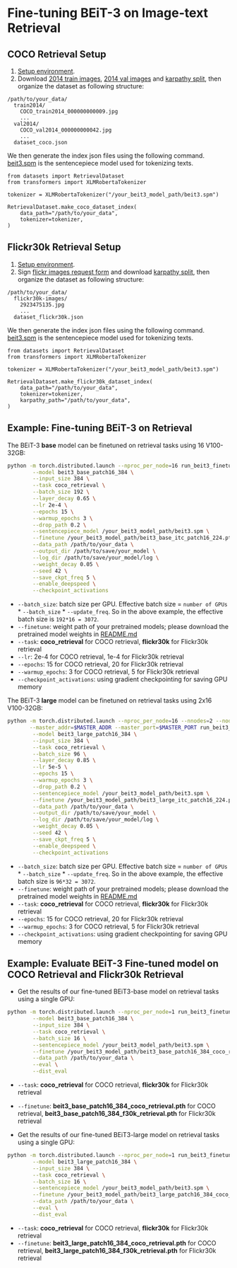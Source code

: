 # Fine-tuning BEiT-3 on Image-text Retrieval

## COCO Retrieval Setup

1. [Setup environment](../README.md#setup).
2. Download [2014 train images](http://images.cocodataset.org/zips/train2014.zip), [2014 val images](http://images.cocodataset.org/zips/val2014.zip) and [karpathy split](https://cs.stanford.edu/people/karpathy/deepimagesent/caption_datasets.zip), then organize the dataset as following structure:

```
/path/to/your_data/
  train2014/            
    COCO_train2014_000000000009.jpg                
    ...
  val2014/              
    COCO_val2014_000000000042.jpg
    ...       
  dataset_coco.json
```

We then generate the index json files using the following command. [beit3.spm](https://conversationhub.blob.core.windows.net/beit-share-public/beit3/sentencepiece/beit3.spm) is the sentencepiece model used for tokenizing texts.
```
from datasets import RetrievalDataset
from transformers import XLMRobertaTokenizer

tokenizer = XLMRobertaTokenizer("/your_beit3_model_path/beit3.spm")

RetrievalDataset.make_coco_dataset_index(
    data_path="/path/to/your_data",
    tokenizer=tokenizer,
)
```


## Flickr30k Retrieval Setup

1. [Setup environment](README.md#setup).
2. Sign [flickr images request form](https://forms.illinois.edu/sec/229675) and download [karpathy split](https://cs.stanford.edu/people/karpathy/deepimagesent/caption_datasets.zip), then organize the dataset as following structure:

```
/path/to/your_data/
  flickr30k-images/            
    2923475135.jpg                
    ...      
  dataset_flickr30k.json
```

We then generate the index json files using the following command. [beit3.spm](https://conversationhub.blob.core.windows.net/beit-share-public/beit3/sentencepiece/beit3.spm) is the sentencepiece model used for tokenizing texts.
```
from datasets import RetrievalDataset
from transformers import XLMRobertaTokenizer

tokenizer = XLMRobertaTokenizer("/your_beit3_model_path/beit3.spm")

RetrievalDataset.make_flickr30k_dataset_index(
    data_path="/path/to/your_data",
    tokenizer=tokenizer,
    karpathy_path="/path/to/your_data",
)
```


## Example: Fine-tuning BEiT-3 on Retrieval

The BEiT-3 **base** model can be finetuned on retrieval tasks using 16 V100-32GB:

```bash       
python -m torch.distributed.launch --nproc_per_node=16 run_beit3_finetuning.py \
        --model beit3_base_patch16_384 \
        --input_size 384 \
        --task coco_retrieval \
        --batch_size 192 \
        --layer_decay 0.65 \
        --lr 2e-4 \
        --epochs 15 \
        --warmup_epochs 3 \
        --drop_path 0.2 \
        --sentencepiece_model /your_beit3_model_path/beit3.spm \
        --finetune /your_beit3_model_path/beit3_base_itc_patch16_224.pth \
        --data_path /path/to/your_data \
        --output_dir /path/to/save/your_model \
        --log_dir /path/to/save/your_model/log \
        --weight_decay 0.05 \
        --seed 42 \
        --save_ckpt_freq 5 \
        --enable_deepspeed \
        --checkpoint_activations
```
- `--batch_size`: batch size per GPU. Effective batch size = `number of GPUs` * `--batch_size` * `--update_freq`. So in the above example, the effective batch size is `192*16 = 3072`.
- `--finetune`: weight path of your pretrained models; please download the pretrained model weights in [README.md](../README.md#pretrained-models)
- `--task`: **coco_retrieval** for COCO retrieval, **flickr30k** for Flickr30k retrieval
- `--lr`: 2e-4 for COCO retrieval, 1e-4 for Flickr30k retrieval
- `--epochs`: 15 for COCO retrieval, 20 for Flickr30k retrieval
- `--warmup_epochs`: 3 for COCO retrieval, 5 for Flickr30k retrieval
- `--checkpoint_activations`: using gradient checkpointing for saving GPU memory


The BEiT-3 **large** model can be finetuned on retrieval tasks using 2x16 V100-32GB:

```bash
python -m torch.distributed.launch --nproc_per_node=16 --nnodes=2 --node_rank=$NODE_RANK \
       --master_addr=$MASTER_ADDR --master_port=$MASTER_PORT run_beit3_finetuning.py \
        --model beit3_large_patch16_384 \
        --input_size 384 \
        --task coco_retrieval \
        --batch_size 96 \
        --layer_decay 0.85 \
        --lr 5e-5 \
        --epochs 15 \
        --warmup_epochs 3 \
        --drop_path 0.2 \
        --sentencepiece_model /your_beit3_model_path/beit3.spm \
        --finetune /your_beit3_model_path/beit3_large_itc_patch16_224.pth \
        --data_path /path/to/your_data \
        --output_dir /path/to/save/your_model \
        --log_dir /path/to/save/your_model/log \
        --weight_decay 0.05 \
        --seed 42 \
        --save_ckpt_freq 5 \
        --enable_deepspeed \
        --checkpoint_activations
```
- `--batch_size`: batch size per GPU. Effective batch size = `number of GPUs` * `--batch_size` * `--update_freq`. So in the above example, the effective batch size is `96*32 = 3072`.
- `--finetune`: weight path of your pretrained models; please download the pretrained model weights in [README.md](../README.md#pretrained-models)
- `--task`: **coco_retrieval** for COCO retrieval, **flickr30k** for Flickr30k retrieval
- `--epochs`: 15 for COCO retrieval, 20 for Flickr30k retrieval
- `--warmup_epochs`: 3 for COCO retrieval, 5 for Flickr30k retrieval
- `--checkpoint_activations`: using gradient checkpointing for saving GPU memory


## Example: Evaluate BEiT-3 Fine-tuned model on COCO Retrieval and Flickr30k Retrieval

- Get the results of our fine-tuned BEiT3-base model on retrieval tasks using a single GPU:
```bash       
python -m torch.distributed.launch --nproc_per_node=1 run_beit3_finetuning.py \
        --model beit3_base_patch16_384 \
        --input_size 384 \
        --task coco_retrieval \
        --batch_size 16 \
        --sentencepiece_model /your_beit3_model_path/beit3.spm \
        --finetune /your_beit3_model_path/beit3_base_patch16_384_coco_retrieval.pth \
        --data_path /path/to/your_data \
        --eval \
        --dist_eval
```
- `--task`: **coco_retrieval** for COCO retrieval, **flickr30k** for Flickr30k retrieval
- `--finetune`: **beit3_base_patch16_384_coco_retrieval.pth** for COCO retrieval, **beit3_base_patch16_384_f30k_retrieval.pth** for Flickr30k retrieval

- Get the results of our fine-tuned BEiT3-large model on retrieval tasks using a single GPU:
```bash       
python -m torch.distributed.launch --nproc_per_node=1 run_beit3_finetuning.py \
        --model beit3_large_patch16_384 \
        --input_size 384 \
        --task coco_retrieval \
        --batch_size 16 \
        --sentencepiece_model /your_beit3_model_path/beit3.spm \
        --finetune /your_beit3_model_path/beit3_large_patch16_384_coco_retrieval.pth \
        --data_path /path/to/your_data \
        --eval \
        --dist_eval
```
- `--task`: **coco_retrieval** for COCO retrieval, **flickr30k** for Flickr30k retrieval
- `--finetune`: **beit3_large_patch16_384_coco_retrieval.pth** for COCO retrieval, **beit3_large_patch16_384_f30k_retrieval.pth** for Flickr30k retrieval
